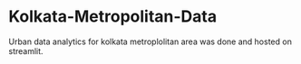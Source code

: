 # Kolkata-Metropolitan-Data
Urban data analytics for kolkata metroplolitan area was done and hosted on streamlit.
